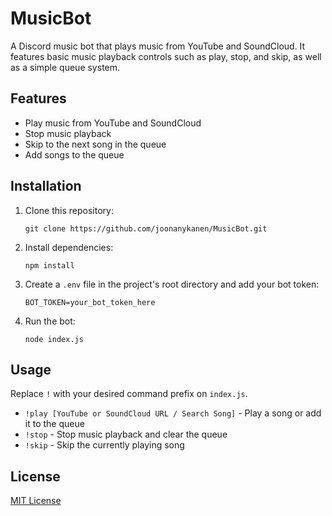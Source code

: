 # MusicBot

A Discord music bot that plays music from YouTube and SoundCloud. It features basic music playback controls such as play, stop, and skip, as well as a simple queue system.

## Features

- Play music from YouTube and SoundCloud
- Stop music playback
- Skip to the next song in the queue
- Add songs to the queue

## Installation

1. Clone this repository:

   `git clone https://github.com/joonanykanen/MusicBot.git`

2. Install dependencies:

   `npm install`

3. Create a `.env` file in the project's root directory and add your bot token:

   `BOT_TOKEN=your_bot_token_here`

4. Run the bot:

   `node index.js`

## Usage

Replace `!` with your desired command prefix on `index.js`.

- `!play [YouTube or SoundCloud URL / Search Song]` - Play a song or add it to the queue
- `!stop` - Stop music playback and clear the queue
- `!skip` - Skip the currently playing song

## License

[MIT License](LICENSE.md)
